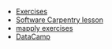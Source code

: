 - [Exercises](http://r-tutorials.com/r-exercises-apply-family-functions/)
- [Software Carpentry lesson](https://swcarpentry.github.io/r-novice-inflammation/15-supp-loops-in-depth/index.html)
- [mapply exercises](https://www.r-bloggers.com/2017/01/multivariate-apply-exercises/)
- [DataCamp](https://campus.datacamp.com/courses/intermediate-r/chapter-4-the-apply-family?ex=3)

